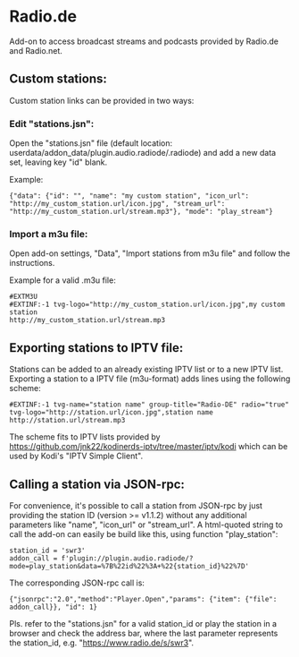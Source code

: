 # Radio.de
Add-on to access broadcast streams and podcasts provided by Radio.de and Radio.net.

## Custom stations:
Custom station links can be provided in two ways:
### Edit "stations.jsn":
Open the "stations.jsn" file (default location: userdata/addon_data/plugin.audio.radiode/.radiode) and add a new data set, leaving key "id" blank.

Example:
```
{"data": {"id": "", "name": "my custom station", "icon_url": "http://my_custom_station.url/icon.jpg", "stream_url": "http://my_custom_station.url/stream.mp3"}, "mode": "play_stream"}
```
### Import a m3u file:
Open add-on settings, "Data", "Import stations from m3u file" and follow the instructions.

Example for a valid .m3u file:
```
#EXTM3U
#EXTINF:-1 tvg-logo="http://my_custom_station.url/icon.jpg",my custom station
http://my_custom_station.url/stream.mp3
```
## Exporting stations to IPTV file:
Stations can be added to an already existing IPTV list or to a new IPTV list. Exporting a station to a IPTV file (m3u-format) adds lines using the following scheme:
```
#EXTINF:-1 tvg-name="station name" group-title="Radio-DE" radio="true" tvg-logo="http://station.url/icon.jpg",station name
http://station.url/stream.mp3
```

The scheme fits to IPTV lists provided by https://github.com/jnk22/kodinerds-iptv/tree/master/iptv/kodi which can be used by Kodi's "IPTV Simple Client".

## Calling a station via JSON-rpc:
For convenience, it's possible to call a station from JSON-rpc by just providing the station ID (version >= v1.1.2) without any additional parameters like "name", "icon_url" or "stream_url". A html-quoted string to call the add-on can easily be build like this, using function "play_station":
```
station_id = 'swr3'
addon_call = f'plugin://plugin.audio.radiode/?mode=play_station&data=%7B%22id%22%3A+%22{station_id}%22%7D'
```
The corresponding JSON-rpc call is:
```
{"jsonrpc":"2.0","method":"Player.Open","params": {"item": {"file": addon_call}}, "id": 1}
```

Pls. refer to the "stations.jsn" for a valid station_id or play the station in a browser and check the address bar, where the last parameter represents the station_id, e.g. "https://www.radio.de/s/swr3".
